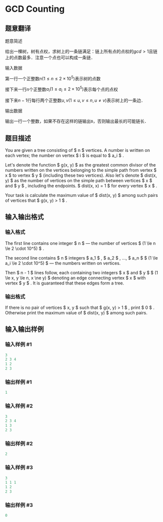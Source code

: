 # GCD Counting

## 题意翻译

题意简述

给出一棵树，树有点权，求树上的一条链满足：链上所有点的点权的$gcd>1$且链上的点数最多．注意一个点也可以构成一条链．

输入数据

第一行一个正整数$n(1 \leq n \leq 2 \times 10^5)$表示树的点数

接下来一行$n$个正整数$a_i(1 \leq a_i \leq 2 \times 10^5)$表示每个点的点权

接下来$n-1$行每行两个正整数$u,v(1 \leq u,v \leq n , u \neq v)$表示树上的一条边．

输出数据

输出一行一个整数，如果不存在这样的链输出```0```，否则输出最长的可能链长．

## 题目描述

You are given a tree consisting of $ n $ vertices. A number is written on each vertex; the number on vertex $ i $ is equal to $ a_i $ .

Let's denote the function $ g(x, y) $ as the greatest common divisor of the numbers written on the vertices belonging to the simple path from vertex $ x $ to vertex $ y $ (including these two vertices). Also let's denote $ dist(x, y) $ as the number of vertices on the simple path between vertices $ x $ and $ y $ , including the endpoints. $ dist(x, x) = 1 $ for every vertex $ x $ .

Your task is calculate the maximum value of $ dist(x, y) $ among such pairs of vertices that $ g(x, y) > 1 $ .

## 输入输出格式

### 输入格式

The first line contains one integer $ n $ — the number of vertices $ (1 \le n \le 2 \cdot 10^5) $ .

The second line contains $ n $ integers $ a_1 $ , $ a_2 $ , ..., $ a_n $ $ (1 \le a_i \le 2 \cdot 10^5) $ — the numbers written on vertices.

Then $ n - 1 $ lines follow, each containing two integers $ x $ and $ y $ $ (1 \le x, y \le n, x \ne y) $ denoting an edge connecting vertex $ x $ with vertex $ y $ . It is guaranteed that these edges form a tree.

### 输出格式

If there is no pair of vertices $ x, y $ such that $ g(x, y) > 1 $ , print $ 0 $ . Otherwise print the maximum value of $ dist(x, y) $ among such pairs.

## 输入输出样例

### 输入样例 #1

```cpp
3
2 3 4
1 2
2 3

```
### 输出样例 #1

```cpp
1

```
### 输入样例 #2

```cpp
3
2 3 4
1 3
2 3

```
### 输出样例 #2

```cpp
2

```
### 输入样例 #3

```cpp
3
1 1 1
1 2
2 3

```
### 输出样例 #3

```cpp
0

```

